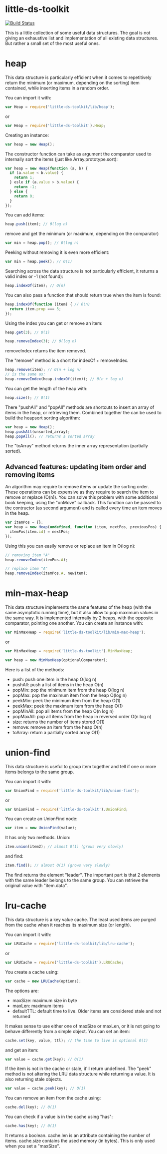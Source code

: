 little-ds-toolkit
=================
[![Build Status](https://travis-ci.org/sithmel/little-ds-toolkit.svg?branch=master)](https://travis-ci.org/sithmel/little-ds-toolkit)

This is a little collection of some useful data structures. The goal is not giving an exhaustive list and implementation of all existing data structures. But rather a small set of the most useful ones.

heap
====
This data structure is particularly efficient when it comes to repetitively return the minimum (or maximum, depending on the sorting) item contained, while inserting items in a random order.

You can import it with:
```js
var Heap = require('little-ds-toolkit/lib/heap');
```
or
```js
var Heap = require('little-ds-toolkit').Heap;
```
Creating an instance:
```js
var heap = new Heap();
```
The constructor function can take as argument the comparator used to internally sort the items (just like Array.prototype.sort):
```js
var heap = new Heap(function (a, b) {
  if (a.value < b.value) {
    return 1;
  } esle if (a.value > b.value) {
    return -1;
  } else {
    return 0;
  }
});
```
You can add items:
```js
heap.push(item); // Θ(log n)
```
remove and get the minimum (or maximum, depending on the comparator)
```js
var min = heap.pop(); // Θ(log n)
```
Peeking without removing it is even more efficient:
```js
var min = heap.peek(); // Θ(1)
```
Searching across the data structure is not particularly efficient, it returns a valid index or -1 (not found):
```js
heap.indexOf(item); // Θ(n)
```
You can also pass a function that should return true when the item is found:
```js
heap.indexOf(function (item) { // Θ(n)
  return item.prop === 5;
});
```
Using the index you can get or remove an item:
```js
heap.get(3); // Θ(1)

heap.removeIndex(3); // Θ(log n)
```
removeIndex returns the item removed.

The "remove" method is a short for indexOf + removeIndex.
```js
heap.remove(item); // Θ(n + log n)
// is the same as:
heap.removeIndex(heap.indexOf(item)); // Θ(n + log n)
```
You can get the length of the heap with:
```js
heap.size(); // Θ(1)
```
There "pushAll" and "popAll" methods are shortcuts to insert an array of items in the heap, or retrieving them. Combined together the can be used to build the heapsort sorting algorithm:
```js
var heap = new Heap();
heap.pushAll(unsorted_array);
heap.popAll(); // returns a sorted array
```
The "toArray" method returns the inner array representation (partially sorted).

Advanced features: updating item order and removing items
---------------------------------------------------------
An algorithm may require to remove items or update the sorting order. These operations can be expensive as they require to search the item to remove or replace (O(n)). You can solve this problem with some additional book keeping, using the "onMove" callback.
This function can be passed to the contructor (as second argument) and is called every time an item moves in the heap.
```js
var itemPos = {};
var heap = new Heap(undefined, function (item, nextPos, previousPos) {
  itemPos[item.id] = nextPos;
});
```
Using this you can easily remove or replace an item in O(log n):
```js
// removing item "A"
heap.removeIndex(itemPos.A);

// replace item "A"
heap.removeIndex(itemPos.A, newItem);
```

min-max-heap
============
This data structure implements the same features of the heap (with the same asymptotic running time), but it also allow to pop maximum values in the same way.
It is implemented internally by 2 heaps, with the opposite comparator, pointing one another.
You can create an instance with:
```js
var MinMaxHeap = require('little-ds-toolkit/lib/min-max-heap');
```
or
```js
var MinMaxHeap = require('little-ds-toolkit').MinMaxHeap;

var heap = new MinMaxHeap(optionalComparator);
```
Here is a list of the methods:

* push: push one item in the heap O(log n)
* pushAll: push a list of items in the heap O(n)
* popMin: pop the minimum item from the heap O(log n)
* popMax: pop the maximum item from the heap O(log n)
* peekMin: peek the minimum item from the heap O(1)
* peekMax: peek the maximum item from the heap O(1)
* popMinAll: pop all items from the heap O(n log n)
* popMaxAll: pop all items from the heap in reversed order O(n log n)
* size: returns the number of items stored O(1)
* remove: remove an item from the heap O(n)
* toArray: return a partially sorted array O(1)

union-find
==========
This data structure is useful to group item together and tell if one or more items belongs to the same group.

You can import it with:
```js
var UnionFind = require('little-ds-toolkit/lib/union-find');
```
or
```js
var UnionFind = require('little-ds-toolkit').UnionFind;
```
You can create an UnionFind node:
```js
var item = new UnionFind(value);
```
It has only two methods. Union:
```js
item.union(item2); // almost Θ(1) (grows very slowly)
```
and find:
```js
item.find(); // almost Θ(1) (grows very slowly)
```
The find returns the element "leader". The important part is that 2 elements with the same leader belongs to the same group.
You can retrieve the original value with "item.data".

lru-cache
=========
This data structure is a key value cache. The least used items are purged from the cache when it reaches its maximum size (or length).

You can import it with:
```js
var LRUCache = require('little-ds-toolkit/lib/lru-cache');
```
or
```js
var LRUCache = require('little-ds-toolkit').LRUCache;
```
You create a cache using:
```js
var cache = new LRUCache(options);
```
The options are:

* maxSize: maximum size in byte
* maxLen: maximum items
* defaultTTL: default time to live. Older items are considered stale and not returned

It makes sense to use either one of maxSize or maxLen, or it is not going to behave differently from a simple object.
You can set an item:
```js
cache.set(key, value, ttl); // the time to live is optional Θ(1)
```
and get an item:
```js
var value = cache.get(key); // Θ(1)
```
If the item is not in the cache or stale, it'll return undefined.
The "peek" method is not altering the LRU data structure while returning a value. It is also returning stale objects.
```js
var value = cache.peek(key); // Θ(1)
```
You can remove an item from the cache using:
```js
cache.del(key); // Θ(1)
```
You can check if a value is in the cache using "has":
```js
cache.has(key); // Θ(1)
```
It returns a boolean.
cache.len is an attribute containing the number of items.
cache.size contains the used memory (in bytes). This is only used when you set a "maxSize".
